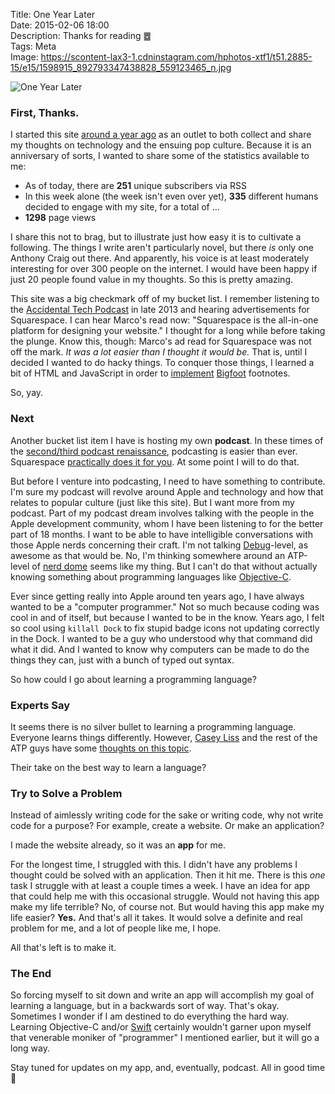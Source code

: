 Title: One Year Later  
Date: 2015-02-06 18:00  
Description: Thanks for reading ䷉  
Tags: Meta  
Image: https://scontent-lax3-1.cdninstagram.com/hphotos-xtf1/t51.2885-15/e15/1598915_892793347438828_559123465_n.jpg  

![One Year Later][one]

### First, Thanks.

I started this site [around a year ago][theoveranalyzed] as an outlet to both collect and share my thoughts on technology and the ensuing pop culture. Because it is an anniversary of sorts, I wanted to share some of the statistics available to me:

* As of today, there are **251** unique subscribers via RSS
* In this week alone (the week isn't even over yet), **335** different humans decided to engage with my site, for a total of ...
* **1298** page views

I share this not to brag, but to illustrate just how easy it is to cultivate a following. The things I write aren't particularly novel, but there *is* only one Anthony Craig out there. And apparently, his voice is at least moderately interesting for over 300 people on the internet. I would have been happy if just 20 people found value in my thoughts. So this is pretty amazing.

This site was a big checkmark off of my bucket list. I remember listening to the [Accidental Tech Podcast][atp] in late 2013 and hearing advertisements for Squarespace. I can hear Marco's read now: "Squarespace is the all-in-one platform for designing your website." I thought for a long while before taking the plunge. Know this, though: Marco's ad read for Squarespace was not off the mark. *It was a lot easier than I thought it would be.* That is, until I decided I wanted to do hacky things. To conquer those things, I learned a bit of HTML and JavaScript in order to [implement][http:] [Bigfoot][bigfootjs] footnotes. 

So, yay.

### Next

Another bucket list item I have is hosting my own **podcast**. In these times of the [second/third podcast renaissance][theoveranalyzed 2], podcasting is easier than ever. Squarespace [practically does it for you][squarespace]. At some point I will to do that.

But before I venture into podcasting, I need to have something to contribute. I'm sure my podcast will revolve around Apple and technology and how that relates to popular culture (just like this site). But I want more from my podcast. Part of my podcast dream involves talking with the people in the Apple development community, whom I have been listening to for the better part of 18 months.
I want to be able to have intelligible conversations with those Apple nerds concerning their craft. I'm not talking [Debug][imore]-level, as awesome as that would be. No, I'm thinking somewhere around an ATP-level of [nerd dome][urbandictionary] seems like my thing. But I can't do that without actually knowing something about programming languages like [Objective-C][wikipedia]. 

Ever since getting really into Apple around ten years ago, I have always wanted to be a "computer programmer." Not so much because coding was cool in and of itself, but because I wanted to be in the know. Years ago, I felt so cool using `killall Dock` to fix stupid badge icons not updating correctly in the Dock. I wanted to be a guy who understood why that command did what it did. And I wanted to know why computers can be made to do the things they can, just with a bunch of typed out syntax. 

So how could I go about learning a programming language? 

### Experts Say

It seems there is no silver bullet to learning a programming language. Everyone learns things differently. However,  [Casey Liss][caseyliss] and the rest of the ATP guys have some [thoughts on this topic][atp 2]. 

Their take on the best way to learn a language? 

### Try to Solve a Problem

Instead of aimlessly writing code for the sake or writing code, why not write code for a purpose? For example, create a website. Or make an application?

I made the website already, so it was an **app** for me. 

For the longest time, I struggled with this. I didn't have any problems I thought could be solved with an application. Then it hit me. There is this *one* task I struggle with at least a couple times a week. I have an idea for app that could help me with this occasional struggle. Would not having this app make my life terrible? No, of course not. But would having this app make my life easier? **Yes.** And that's all it takes. It would solve a definite and real problem for me, and a lot of people like me, I hope. 

All that's left is to make it. 

### The End

So forcing myself to sit down and write an app will accomplish my goal of learning a language, but in a backwards sort of way. That's okay. Sometimes I wonder if I am destined to do everything the hard way. Learning Objective-C and/or [Swift][wikipedia 2] certainly wouldn't garner upon myself that venerable moniker of "programmer" I mentioned earlier, but it will go a long way. 

Stay tuned for updates on my app, and, eventually, podcast. All in good time 🐺

[atp]: http://atp.fm "The Accidental Tech Podcast"
[atp 2]: http://atp.fm/episodes/102 "Accidental Tech Podcast, episode 102"
[bigfootjs]: http://www.bigfootjs.com "Bigfoot footnotes"
[caseyliss]: http://www.caseyliss.com/2014/6/9/how-do-i-start-programming "Casey Liss on how to start programming"
[http:]: /2015/1/31/bigfoot-footnotes-in-squarespace "My post on incorporating Bigfoot footnotes into Squarespace"
[imore]: http://www.imore.com/debug "Debug podcast"
[one]: https://scontent-lax3-1.cdninstagram.com/hphotos-xtf1/t51.2885-15/e15/1598915_892793347438828_559123465_n.jpg "One Year Later"
[squarespace]: http://help.squarespace.com/guides/podcasting-with-squarespace "Squarespace help topic on podcasting"
[theoveranalyzed]: /2014/2/2/first-post-ever "My first post ever"
[theoveranalyzed 2]: /2014/12/23/serial "My post on the podcast 'Serial'"
[urbandictionary]: http://www.urbandictionary.com/define.php?term=nerd+dome&defid=1935462 "Urban Dictionary: 'Nerddome"
[wikipedia]: https://en.wikipedia.org/wiki/Objective-C "Wikipedia: Objective-C"
[wikipedia 2]: https://en.wikipedia.org/wiki/Swift_(programming_language) "Wikipedia: Swift programming language"